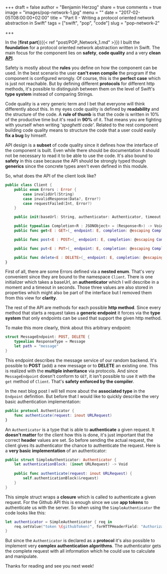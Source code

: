 +++
draft = false
author = "Benjamin Herzog"
share = true
comments = true
image = "images/pop-network-1.jpg"
menu = ""
date = "2017-02-05T08:00:00+02:00"
title = "Part II - Writing a protocol oriented network abstraction in Swift"
tags = ["swift", "pop", "code"]
slug = "pop-network-2"

+++

In the [**first part**]({{< ref "post/POP_Network_1.md" >}}) I built the **foundation** for a protocol oriented network abstraction written in Swift. The main focus for the component lies on **safety**, **code quality** and a very **clean** [**API**](https://en.wikipedia.org/wiki/Application_programming_interface).

Safety is mostly about the **rules** you define on how the component can be used. In the best scenario the user **can't even compile** the program if the component is configured wrongly. Of course, this is the **perfect case** which is just not reachable. But by defining different **protocols** for different http methods, it's possible to distinguish between them on the level of Swift's **type system** instead of comparing Strings.

Code quality is a very generic term and I bet that everyone will think differently about this. In my eyes code quality is defined by **readability** and the structure of the code. A **rule of thumb** is that the code is written in 10% of the productive time but it's read in **90%** of it. That means you are fighting with yourself when writing '*spaghetti code*'. Related to the rest component building code quality means to structure the code that a user could easily **fix a bug** by himself.

API design is a **subset** of code quality since it defines how the interface of the component is built. Even while there should be documentation it should not be necessary to read it to be able to use the code. It's also bound to **safety** in this case because the API should be strongly typed though **generics** since the concrete types aren't even defined in this module.

So, what does the API of the client look like?

```Swift
public class Client {
    public enum Errors : Error {
        case invalidUrl(String)
        case invalidResponse(Data?, Error?)
        case requestFailed(Int, Error?)
    }

    public init(baseUrl: String, authenticator: Authenticator, timeout: TimeInterval = default)

    public typealias Completion<R : JSONObject> = (Response<R>) -> Void
    public func get<E : GET>(_ endpoint: E, completion: @escaping Completion<E.ResponseType>)

    public func post<E : POST>(_ endpoint: E, completion: @escaping Completion<E.ResponseType>)

    public func put<E : PUT>(_ endpoint: E, completion: @escaping Completion<E.ResponseType>)

    public func delete<E : DELETE>(_ endpoint: E, completion: @escaping Completion<E.ResponseType>)
}
```

First of all, there are some Errors defined via a **nested enum**. That's very convenient since they are bound to the namespace `Client`. There is one initializer which takes a baseUrl, an **authenticator** which I will describe in a moment and a timeout in seconds. Those three values are also stored in properties which might also be part of the interface but I removed them from this view for **clarity**.

The rest of the API are methods for each possible **http method**. Since every method that starts a request takes a **generic endpoint** it forces via the **type system** that only endpoints can be used that support the given http method.

To make this more clearly, think about this arbitrary endpoint:

```Swift
struct MessageEndpoint: POST, DELETE {
    typealias ResponseType = Message
    let path = "message"
}
```

This endpoint describes the message service of our random backend. It's possible to **POST** (add) a new message or to **DELETE** an existing one. This is realized with the **multiple inheritance** via protocols. And since `MessageEndpoint` doesn't conform to `GET`, it isn't possible to use it with the `get` method of `Client`. That's **safety enforced by the compiler**.

In the next blog post I will tell more about the **associated type** in the `Endpoint` definition. But before that I would like to quickly describe the very basic authentication implementation:

```Swift
public protocol Authenticator {
    func authenticate(request: inout URLRequest)
}
```

An `Authenticator` is a type that is able to **authenticate** a given request. It **doesn't matter** for the client how this is done, it's just important that the correct **header** values are set. So before sending the actual request, the client gives its authenticator the chance to authenticate the request. Here is a **very basic implementation** of an authenticator:

```Swift
public struct SimpleAuthenticator: Authenticator {
    let authenticationBlock: (inout URLRequest) -> Void
    
    public func authenticate(request: inout URLRequest) {
        self.authenticationBlock(&request)
    }
}
```

This simple struct wraps a **closure** which is called to authenticate a given request. For the Github API this is enough since we use **app tokens** to authenticate us with the server. So when using the `SimpleAuthenticator` the code looks like this:

```Swift
let authenticator = SimpleAuthenticator { req in
	req.setValue("token \(githubToken)", forHTTPHeaderField: "Authorization")
}
```

But since the `Authenticator` is declared as a **protocol** it's also possible to implement very **complex authentication algorithms**. The authenticator gets the complete request with all information which he could use to calculate and manipulate.

Thanks for reading and see you next week!
